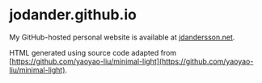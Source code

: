 # jodander.github.io

My GitHub-hosted personal website is available at [jdandersson.net](https://jdandersson.net).

HTML generated using source code adapted from [https://github.com/yaoyao-liu/minimal-light](https://github.com/yaoyao-liu/minimal-light).